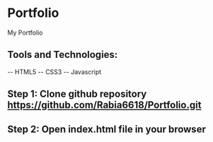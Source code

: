 # Portfolio

My Portfolio

## Tools and Technologies:
-- HTML5
-- CSS3
-- Javascript

## Step 1: Clone github repository https://github.com/Rabia6618/Portfolio.git
## Step 2: Open index.html file in your browser